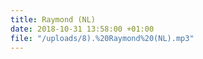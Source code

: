 ```yaml
---
title: Raymond (NL)
date: 2018-10-31 13:58:00 +01:00
file: "/uploads/8).%20Raymond%20(NL).mp3"
---
```


